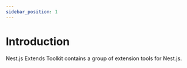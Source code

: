 ```yaml
---
sidebar_position: 1
---
```


# Introduction

Nest.js Extends Toolkit contains a group of extension tools for Nest.js.